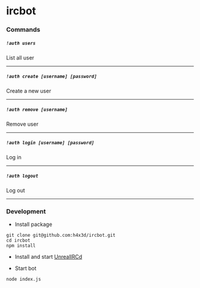 # ircbot

### Commands

##### `!auth users`

List all user
<hr>

##### `!auth create [username] [password]`

Create a new user
<hr>

##### `!auth remove [username]`

Remove user
<hr>

##### `!auth login [username] [password]`

Log in
<hr>

##### `!auth logout`

Log out
<hr>

### Development

* Install package
```
git clone git@github.com:h4x3d/ircbot.git
cd ircbot
npm install
```

* Install and start [UnrealIRCd](http://www.unrealircd.com/)

* Start bot
```
node index.js
```
